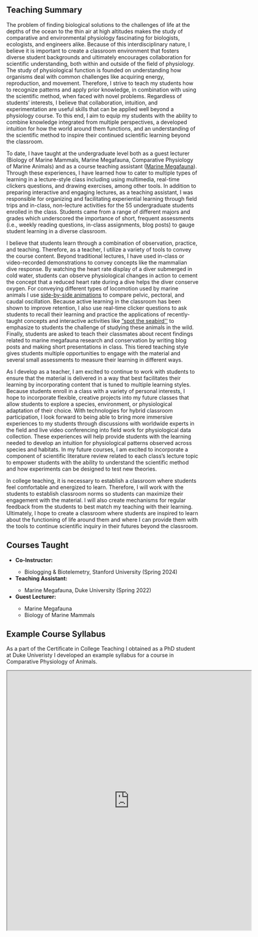 ## Teaching Summary

The problem of finding biological solutions to the challenges of life at the depths of the ocean to the thin air at high altitudes makes the study of comparative and environmental physiology fascinating for biologists, ecologists, and engineers alike. Because of this interdisciplinary nature, I believe it is important to create a classroom environment that fosters diverse student backgrounds and ultimately encourages collaboration for scientific understanding, both within and outside of the field of physiology. The study of physiological function is founded on understanding how organisms deal with common challenges like acquiring energy, reproduction, and movement. Therefore, I strive to teach my students how to recognize patterns and apply prior knowledge, in combination with using the scientific method, when faced with novel problems. Regardless of students’ interests, I believe that collaboration, intuition, and experimentation are useful skills that can be applied well beyond a physiology course. To this end, I aim to equip my students with the ability to combine knowledge integrated from multiple perspectives, a developed intuition for how the world around them functions, and an understanding of the scientific method to inspire their continued scientific learning beyond the classroom.

To date, I have taught at the undergraduate level both as a guest lecturer (Biology of Marine Mammals, Marine Megafauna, Comparative Physiology of Marine Animals) and as a course teaching assistant ([Marine Megafauna](https://nicholas.duke.edu/academics/courses/marine-megafauna)). Through these experiences, I have learned how to cater to multiple types of learning in a lecture-style class including using multimedia, real-time clickers questions, and drawing exercises, among other tools. In addition to preparing interactive and engaging lectures, as a teaching assistant, I was responsible for organizing and facilitating experiential learning through field trips and in-class, non-lecture activities for the 55 undergraduate students enrolled in the class. Students came from a range of different majors and grades which underscored the importance of short, frequent assessments (i.e., weekly reading questions, in-class assignments, blog posts) to gauge student learning in a diverse classroom. 

I believe that students learn through a combination of observation, practice, and teaching. Therefore, as a teacher, I utilize a variety of tools to convey the course content. Beyond traditional lectures, I have used in-class or video-recorded demonstrations to convey concepts like the mammalian dive response. By watching the heart rate display of a diver submerged in cold water, students can observe physiological changes in action to cement the concept that a reduced heart rate during a dive helps the diver conserve oxygen. For conveying different types of locomotion used by marine animals I use [side-by-side animations](https://drive.google.com/file/d/1a9tf5Yt0jmcWfRGDIgJWeL_y7oE5WZaU/view) to compare pelvic, pectoral, and caudal oscillation. Because active learning in the classroom has been shown to improve retention, I also use real-time clicker questions to ask students to recall their learning and practice the applications of recently-taught concepts and interactive activities like [“spot the seabird''](https://drive.google.com/file/d/1bZaGX0fH8BLDGWZxyzOhquGuLNFxYZbA/view?usp=share_link) to emphasize to students the challenge of studying these animals in the wild. Finally, students are asked to teach their classmates about recent findings related to marine megafauna research and conservation by writing blog posts and making short presentations in class. This tiered teaching style gives students multiple opportunities to engage with the material and several small assessments to measure their learning in different ways. 

As I develop as a teacher, I am excited to continue to work with students to ensure that the material is delivered in a way that best facilitates their learning by incorporating content that is tuned to multiple learning styles. Because students enroll in a class with a variety of personal interests, I hope to incorporate flexible, creative projects into my future classes that allow students to explore a species, environment, or physiological adaptation of their choice. With technologies for hybrid classroom participation, I look forward to being able to bring more immersive experiences to my students through discussions with worldwide experts in the field and live video conferencing into field work for physiological data collection. These experiences will help provide students with the learning needed to develop an intuition for physiological patterns observed across species and habitats. In my future courses, I am excited to incorporate a component of scientific literature review related to each class’s lecture topic to empower students with the ability to understand the scientific method and how experiments can be designed to test new theories. 

In college teaching, it is necessary to establish a classroom where students feel comfortable and energized to learn. Therefore, I will work with the students to establish classroom norms so students can maximize their engagement with the material. I will also create mechanisms for regular feedback from the students to best match my teaching with their learning. Ultimately, I hope to create a classroom where students are inspired to learn about the functioning of life around them and where I can provide them with the tools to continue scientific inquiry in their futures beyond the classroom.  

## Courses Taught


<ul>
  <li> <b>Co-Instructor:</b> </li>
      <ul>
      <li> Biologging & Biotelemetry, Stanford University (Spring 2024) </li>
    </ul>
  <li> <b>Teaching Assistant:</b> </li>
      <ul>
      <li> Marine Megafauna, Duke University (Spring 2022) </li>
      </ul>
  <li> <b>Guest Lecturer:</b> </li>
    <ul>
      <li>Marine Megafauna</li>
      <li>Biology of Marine Mammals</li>
    </ul>
  </li>
</ul>


## Example Course Syllabus

As a part of the Certificate in College Teaching I obtained as a PhD student at Duke Univeristy I developed an example syllabus for a course in Comparative Physiology of Animals. 

<iframe src="https://drive.google.com/file/d/1UIaI0SeswTDsoktELIschHubVICjCOlL/preview" width="640" height="680"></iframe>
